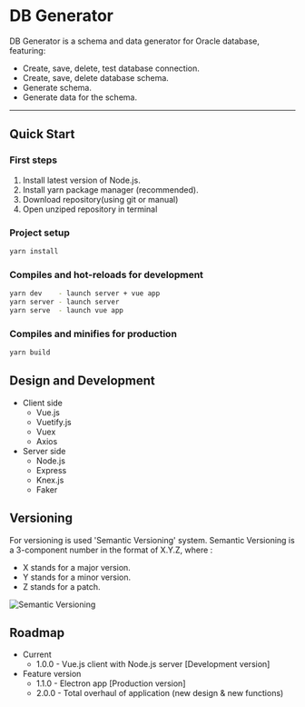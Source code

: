 # DB Generator

DB Generator is a schema and data generator for Oracle database, featuring:

- Create, save, delete, test database connection.
- Create, save, delete database schema.
- Generate schema.
- Generate data for the schema.

 ---

## Quick Start

### First steps

1. Install latest version of Node.js.
2. Install yarn package manager (recommended).
3. Download repository(using git or manual)
4. Open unziped repository in terminal

### Project setup

```bash
yarn install
```

### Compiles and hot-reloads for development

```bash
yarn dev    - launch server + vue app
yarn server - launch server
yarn serve  - launch vue app
```

### Compiles and minifies for production

```bash
yarn build
```

## Design and Development

- Client side
  - Vue.js
  - Vuetify.js
  - Vuex
  - Axios
- Server side
  - Node.js
  - Express
  - Knex.js
  - Faker

## Versioning

For versioning is used 'Semantic Versioning' system.
Semantic Versioning is a 3-component number in the format of X.Y.Z, where :

- X stands for a major version.
- Y stands for a minor version.
- Z stands for a patch.

![Semantic Versioning](https://cdncontribute.geeksforgeeks.org/wp-content/uploads/semver.png)

## Roadmap

- Current
  - 1.0.0   -   Vue.js client with Node.js server [Development version]
- Feature version
  - 1.1.0   -   Electron app [Production version]
  - 2.0.0   -   Total overhaul of application (new design & new functions)

